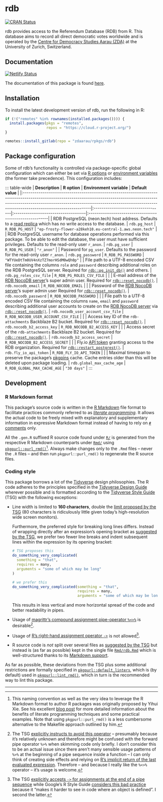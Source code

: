 # rdb

<a href="https://cran.r-project.org/package=rdb" class="pkgdown-release"><img src="https://r-pkg.org/badges/version/rdb" alt="CRAN Status" /></a>

rdb provides access to the Referendum Database (RDB) from R. This database aims to record all direct democratic votes worldwide and is operated by the [Centre for Democracy Studies Aarau (ZDA)](https://www.zdaarau.ch/en/) at the University of Zurich, Switzerland.

## Documentation

[![Netlify Status](https://api.netlify.com/api/v1/badges/a8c23b19-d831-4621-81a8-0a5a346c3df9/deploy-status)](https://app.netlify.com/sites/rdb-rpkg-dev/deploys)

The documentation of this package is found [here](https://rdb.rpkg.dev).

## Installation

To install the latest development version of rdb, run the following in R:

``` r
if (!("remotes" %in% rownames(installed.packages()))) {
  install.packages(pkgs = "remotes",
                   repos = "https://cloud.r-project.org/")
}

remotes::install_gitlab(repo = "zdaarau/rpkgs/rdb")
```

## Package configuration

Some of rdb’s functionality is controlled via package-specific global configuration which can either be set via [R options](https://rdrr.io/r/base/options.html) or [environment variables](https://en.wikipedia.org/wiki/Environment_variable) (the former take precedence). This configuration includes:

::: table-wide
| **Description**                                                                                                                                                                                                                                                              | **R option**                       | **Environment variable**             | **Default value**                                        |
|:-----------------------------------------------------------------------------------------------------------------------------------------------------------------------------------------------------------------------------------------------------------------------------|:-----------------------------------|:-------------------------------------|:---------------------------------------------------------|
| RDB PostgreSQL (neon.tech) host address. Defaults to a [read replica](https://neon.tech/docs/introduction/read-replicas) which has no write access to the database.                                                                                                          | `rdb.pg_host`                      | `R_RDB_PG_HOST`                      | `"ep-frosty-flower-a28keh10.eu-central-1.aws.neon.tech"` |
| RDB PostgreSQL username for database operations performed via this package. To be able to edit the database, the user must have sufficient privileges. Defaults to the read-only user `r_anon`.                                                                              | `rdb.pg_user`                      | `R_RDB_PG_USER`                      | `"r_anon"`                                               |
| Password for `pg_user`. Defaults to the password for the read-only user `r_anon`.                                                                                                                                                                                            | `rdb.pg_password`                  | `R_RDB_PG_PASSWORD`                  | `"WTYUeDtTm0UV4nXzTZ7morHSdM0wQh0p"`                     |
| File path to a UTF-8 encoded CSV file containing the columns `role` and `password` describing additional roles on the RDB PostgreSQL server. Required for [`rdb::pg_init_db()`](https://rdb.rpkg.dev/reference/pg_init_db.html) and others.                                  | `rdb.pg_roles_csv_file`            | `R_RDB_PG_ROLES_CSV_FILE`            |                                                          |
| E-mail address of the [RDB NocoDB server](https://admin.rdb.vote/)’s super admin user. Required for [`rdb::reset_nocodb()`](https://rdb.rpkg.dev/reference/reset_nocodb.html).                                                                                               | `rdb.nocodb_email`                 | `R_RDB_NOCODB_EMAIL`                 |                                                          |
| Password of the [RDB NocoDB server](https://admin.rdb.vote/)’s super admin user Required for [`rdb::reset_nocodb()`](https://rdb.rpkg.dev/reference/reset_nocodb.html).                                                                                                      | `rdb.nocodb_password`              | `R_RDB_NOCODB_PASSWORD`              |                                                          |
| File path to a UTF-8 encoded CSV file containing the columns `name`, `email` and `password` describing additional user accounts to create on the [RDB NocoDB server](https://admin.rdb.vote/) via [`rdb::reset_nocodb()`](https://rdb.rpkg.dev/reference/reset_nocodb.html). | `rdb.nocodb_user_account_csv_file` | `R_RDB_NOCODB_USER_ACCOUNT_CSV_FILE` |                                                          |
| Access key ID of the `rdb-attachments` Backblaze B2 bucket. Required for [`rdb::reset_nocodb()`](https://rdb.rpkg.dev/reference/reset_nocodb.html).                                                                                                                          | `rdb.nocodb_b2_access_key`         | `R_RDB_NOCODB_B2_ACCESS_KEY`         |                                                          |
| Access secret of the `rdb-attachments` Backblaze B2 bucket. Required for [`rdb::reset_nocodb()`](https://rdb.rpkg.dev/reference/reset_nocodb.html).                                                                                                                          | `rdb.nocodb_b2_access_secret`      | `R_RDB_NOCODB_B2_ACCESS_SECRET`      |                                                          |
| Fly.io [API token](https://fly.io/docs/flyctl/tokens/) granting access to the RDB organization. Required for [`rdb::restart_postgrest()`](https://rdb.rpkg.dev/reference/restart_postgrest.html).                                                                            | `rdb.fly_io_api_token`             | `R_RDB_FLY_IO_API_TOKEN`             |                                                          |
| Maximal timespan to preserve the package’s [pkgpins](https://pkgpins.rpkg.dev/) cache. Cache entries older than this will be deleted upon package loading.                                                                                                                   | `rdb.global_max_cache_age`         | `R_RDB_GLOBAL_MAX_CACHE_AGE`         | `"30 days"`                                              |
:::

## Development

### R Markdown format

This package’s source code is written in the [R Markdown](https://rmarkdown.rstudio.com/) file format to facilitate practices commonly referred to as [*literate programming*](https://en.wikipedia.org/wiki/Literate_programming). It allows the actual code to be freely mixed with explanatory and supplementary information in expressive Markdown format instead of having to rely on [`#` comments](https://cran.r-project.org/doc/manuals/r-release/R-lang.html#Comments) only.

All the `.gen.R` suffixed R source code found under [`R/`](https://gitlab.com/zdaarau/rpkgs/rdb/-/tree/pg/R/) is generated from the respective R Markdown counterparts under [`Rmd/`](https://gitlab.com/zdaarau/rpkgs/rdb/-/tree/pg/Rmd/) using [`pkgpurl::purl_rmd()`](https://pkgpurl.rpkg.dev/dev/reference/purl_rmd.html)[^1]. Always make changes only to the `.Rmd` files – never the `.R` files – and then run `pkgpurl::purl_rmd()` to regenerate the R source files.

### Coding style

This package borrows a lot of the [Tidyverse](https://www.tidyverse.org/) design philosophies. The R code adheres to the principles specified in the [Tidyverse Design Guide](https://principles.tidyverse.org/) wherever possible and is formatted according to the [Tidyverse Style Guide](https://style.tidyverse.org/) (TSG) with the following exceptions:

-   Line width is limited to **160 characters**, double the [limit proposed by the TSG](https://style.tidyverse.org/syntax.html#long-lines) (80 characters is ridiculously little given today’s high-resolution wide screen monitors).

    Furthermore, the preferred style for breaking long lines differs. Instead of wrapping directly after an expression’s opening bracket as [suggested by the TSG](https://style.tidyverse.org/syntax.html#long-lines), we prefer two fewer line breaks and indent subsequent lines within the expression by its opening bracket:

    ``` r
    # TSG proposes this
    do_something_very_complicated(
      something = "that",
      requires = many,
      arguments = "some of which may be long"
    )

    # we prefer this
    do_something_very_complicated(something = "that",
                                  requires = many,
                                  arguments = "some of which may be long")
    ```

    This results in less vertical and more horizontal spread of the code and better readability in pipes.

-   Usage of [magrittr’s compound assignment pipe-operator `%<>%`](https://magrittr.tidyverse.org/reference/compound.html) is desirable[^2].

-   Usage of [R’s right-hand assignment operator `->`](https://rdrr.io/r/base/assignOps.html) is not allowed[^3].

-   R source code is *not* split over several files as [suggested by the TSG](https://style.tidyverse.org/package-files.html) but instead is (as far as possible) kept in the single file [`Rmd/rdb.Rmd`](https://gitlab.com/zdaarau/rpkgs/rdb/-/tree/pg/Rmd/rdb.Rmd) which is well-structured thanks to its [Markdown support](#r-markdown-format).

As far as possible, these deviations from the TSG plus some additional restrictions are formally specified in [`pkgpurl::default_linters`](https://pkgpurl.rpkg.dev/reference/default_linters), which is (by default) used in [`pkgpurl::lint_rmd()`](https://pkgpurl.rpkg.dev/reference/lint_rmd), which in turn is the recommended way to lint this package.

---

[^1]: This naming convention as well as the very idea to leverage the R Markdown format to author R packages was originally proposed by Yihui Xie. See his excellent [blog post](https://yihui.name/rlp/) for more detailed information about the benefits of literate programming techniques and some practical examples. Note that using `pkgpurl::purl_rmd()` is a less cumbersome alternative to the Makefile approach outlined by him.

[^2]: The TSG [explicitly instructs to avoid this operator](https://style.tidyverse.org/pipes.html#assignment-2) – presumably because it’s relatively unknown and therefore might be confused with the forward pipe operator `%>%` when skimming code only briefly. I don’t consider this to be an actual issue since there aren’t many sensible usage patterns of `%>%` at the beginning of a pipe sequence inside a function – I can only think of creating side effects and relying on [R’s implicit return of the last evaluated expression](https://rdrr.io/r/base/function.html). Therefore – and because I really like the `%<>%` operator – it’s usage is welcome.

[^3]: The TSG [explicitly accepts `->` for assignments at the end of a pipe sequence](https://style.tidyverse.org/pipes.html#assignment-2) while Google’s R Style Guide [considers this bad practice](https://google.github.io/styleguide/Rguide.html#right-hand-assignment) because it “makes it harder to see in code where an object is defined”. I second the latter.
